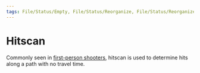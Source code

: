 ```yaml
---
tags: File/Status/Empty, File/Status/Reorganize, File/Status/Reorganize, File/Status/Recategorize, File/Status/Summarize, File/Status/Structuralize
---
```


# Hitscan

Commonly seen in [first-person shooters](https://en.wikipedia.org/wiki/Glossary_of_video_game_terms#first-person_shooters), hitscan is used to determine hits along a path with no travel time.



